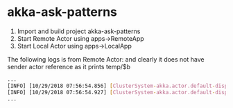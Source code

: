 # akka-ask-patterns

1. Import and build project akka-ask-patterns
2. Start Remote Actor using 
    apps->RemoteApp
3. Start Local Actor using
    apps->LocalApp
    
    
The following logs is from Remote Actor:
and clearly it does not have sender actor reference as it prints temp/$b

```bash
...
[INFO] [10/29/2018 07:56:54.856] [ClusterSystem-akka.actor.default-dispatcher-4] [akka://ClusterSystem/user/ActorA] I am Actor[akka://ClusterSystem/user/ActorA#699582996], To Actor[akka.tcp://ClusterSystem@localhost:58154/temp/$b], String Payload: 2
[INFO] [10/29/2018 07:56:54.927] [ClusterSystem-akka.actor.default-dispatcher-4] [akka://ClusterSystem/user/ActorA] I am Actor[akka://ClusterSystem/user/ActorA#699582996], To Actor[akka.tcp://ClusterSystem@localhost:58154/temp/$c], Object Payload: 0
...
```
